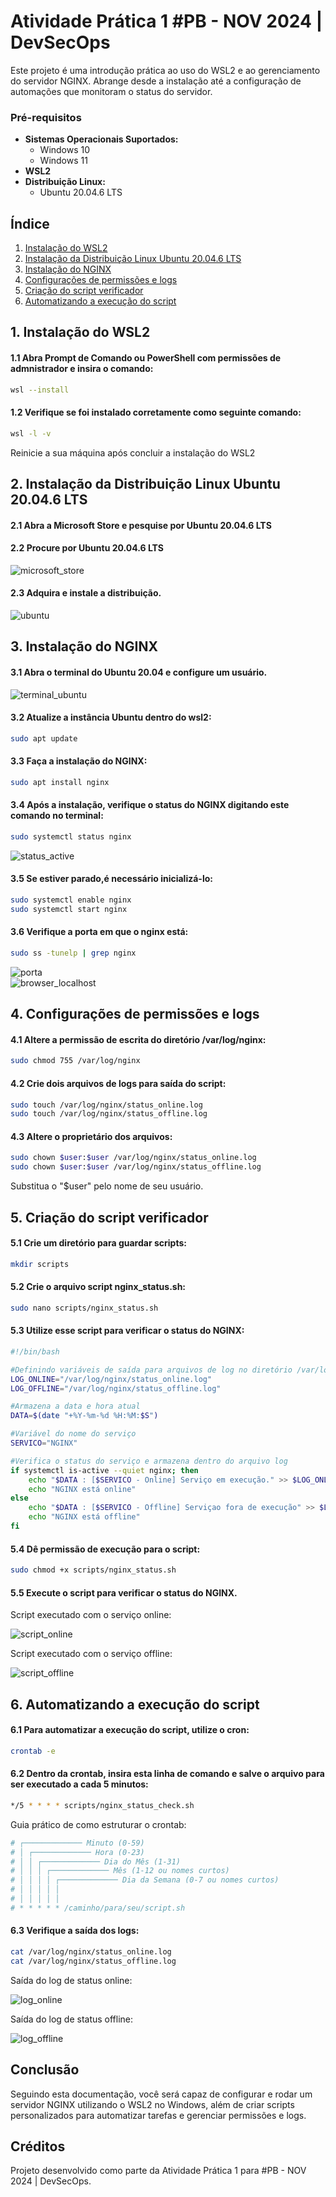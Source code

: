 # Atividade Prática 1 #PB - NOV 2024 | DevSecOps

Este projeto é uma introdução prática ao uso do WSL2 e ao gerenciamento do servidor NGINX. Abrange desde a instalação até a configuração de automações que monitoram o status do servidor.


### Pré-requisitos
- **Sistemas Operacionais Suportados:**  
  - Windows 10  
  - Windows 11
- **WSL2**
- **Distribuição Linux:**  
  - Ubuntu 20.04.6 LTS


## Índice

 1. [Instalação do WSL2](#1-instalação-do-wsl2)
 2. [Instalação da Distribuição Linux Ubuntu 20.04.6 LTS](#2-instalação-da-distribuição-linux-ubuntu-20046-lts)
 3. [Instalação do NGINX](#3-instalação-do-nginx)
 4. [Configurações de permissões e logs](#4-configurações-de-permissões-e-logs)
 5. [Criação do script verificador](#5-criação-do-script-verificador)
 6. [Automatizando a execução do script](#6-automatizando-a-execução-do-script)

## 1. Instalação do WSL2
#### 1.1 Abra Prompt de Comando ou PowerShell com permissões de admnistrador e insira o comando:
```bash
wsl --install
```   
#### 1.2 Verifique se foi instalado corretamente como seguinte comando: 
```bash
wsl -l -v
```
Reinicie a sua máquina após concluir a instalação do WSL2

## 2. Instalação da Distribuição Linux Ubuntu 20.04.6 LTS
#### 2.1 Abra a Microsoft Store e pesquise por Ubuntu 20.04.6 LTS
#### 2.2 Procure por Ubuntu 20.04.6 LTS
![microsoft_store](https://github.com/user-attachments/assets/adc37181-2a49-4b43-bb5c-842d9361469b)

#### 2.3 Adquira e instale a distribuição.
![ubuntu](https://github.com/user-attachments/assets/fb773cc7-1225-4fef-a79d-7d72a096cf99)

## 3. Instalação do NGINX 
#### 3.1 Abra o terminal do Ubuntu 20.04 e configure um usuário.
![terminal_ubuntu](https://github.com/user-attachments/assets/20592a8b-8312-47b8-9f24-56af69b16c22)

#### 3.2 Atualize a instância Ubuntu dentro do wsl2:
```bash
sudo apt update
```  
    
#### 3.3 Faça a instalação do NGINX:
```bash
sudo apt install nginx
```  
    
#### 3.4 Após a instalação, verifique o status do NGINX digitando este comando no terminal:
```bash
sudo systemctl status nginx
```  
![status_active](https://github.com/user-attachments/assets/0b488347-d885-4ada-840d-9c496206570c)

#### 3.5 Se estiver parado,é necessário inicializá-lo:
```bash
sudo systemctl enable nginx
sudo systemctl start nginx
```  
    
#### 3.6 Verifique a porta em que o nginx está:
```bash
sudo ss -tunelp | grep nginx
```  
![porta](https://github.com/user-attachments/assets/45a7b3ee-8811-44bf-89c1-09217324b28e)    
![browser_localhost](https://github.com/user-attachments/assets/bf5ff59d-dec3-4466-91b4-ec27ff0d74a3)
## 4. Configurações de permissões e logs
#### 4.1 Altere a permissão de escrita do diretório /var/log/nginx:
```bash
sudo chmod 755 /var/log/nginx
```  
    
#### 4.2 Crie dois arquivos de logs para saída do script:
```bash
sudo touch /var/log/nginx/status_online.log
sudo touch /var/log/nginx/status_offline.log
```  

#### 4.3 Altere o proprietário dos arquivos:
```bash
sudo chown $user:$user /var/log/nginx/status_online.log
sudo chown $user:$user /var/log/nginx/status_offline.log
```  

Substitua o "$user" pelo nome de seu usuário.
## 5. Criação do script verificador
#### 5.1 Crie um diretório para guardar scripts:
```bash
mkdir scripts
```  
    
#### 5.2 Crie o arquivo script nginx_status.sh:
```bash
sudo nano scripts/nginx_status.sh
```  
    
#### 5.3 Utilize esse script para verificar o status do NGINX:
```bash
#!/bin/bash

#Definindo variáveis de saída para arquivos de log no diretório /var/log/nginx/
LOG_ONLINE="/var/log/nginx/status_online.log"
LOG_OFFLINE="/var/log/nginx/status_offline.log"

#Armazena a data e hora atual
DATA=$(date "+%Y-%m-%d %H:%M:$S")

#Variável do nome do serviço
SERVICO="NGINX"

#Verifica o status do serviço e armazena dentro do arquivo log
if systemctl is-active --quiet nginx; then
	echo "$DATA : [$SERVICO - Online] Serviço em execução." >> $LOG_ONLINE
	echo "NGINX está online"
else
	echo "$DATA : [$SERVICO - Offline] Serviçao fora de execução" >> $LOG_OFFLINE
	echo "NGINX está offline"
fi
```

#### 5.4 Dê permissão de execução para o script:
```bash
sudo chmod +x scripts/nginx_status.sh
```

#### 5.5 Execute o script para verificar o status do NGINX.
Script executado com o serviço online:

![script_online](https://github.com/user-attachments/assets/f710d9b5-2513-4f7f-bdff-95c3739e2b86)

Script executado com o serviço offline:

![script_offline](https://github.com/user-attachments/assets/4246016f-856d-40f9-90a7-d30a3395d694)

## 6. Automatizando a execução do script
#### 6.1 Para automatizar a execução do script, utilize o cron:
```bash
crontab -e
```     
#### 6.2 Dentro da crontab, insira esta linha de comando e salve o arquivo para ser executado a cada 5 minutos:
```bash
*/5 * * * * scripts/nginx_status_check.sh
```

Guia prático de como estruturar o crontab:
```bash
# ┌───────────── Minuto (0-59)
# │ ┌───────────── Hora (0-23)
# │ │ ┌───────────── Dia do Mês (1-31)
# │ │ │ ┌───────────── Mês (1-12 ou nomes curtos)
# │ │ │ │ ┌───────────── Dia da Semana (0-7 ou nomes curtos)
# │ │ │ │ │
# │ │ │ │ │
# * * * * * /caminho/para/seu/script.sh
```

#### 6.3 Verifique a saída dos logs:

```bash
cat /var/log/nginx/status_online.log
cat /var/log/nginx/status_offline.log
```

Saída do log de status online:

![log_online](https://github.com/user-attachments/assets/9cd041b3-8598-4dee-9881-050e255f4259)

Saída do log de status offline:

![log_offline](https://github.com/user-attachments/assets/38f9bbeb-ad57-4c70-9577-b6937184f201)

## Conclusão
Seguindo esta documentação, você será capaz de configurar e rodar um servidor NGINX utilizando o WSL2 no Windows, além de criar scripts personalizados para automatizar tarefas e gerenciar permissões e logs.

## Créditos
Projeto desenvolvido como parte da Atividade Prática 1 para #PB - NOV 2024 | DevSecOps.

